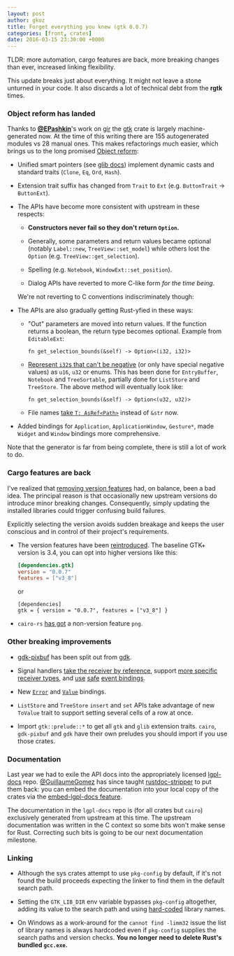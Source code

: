 ```yaml
---
layout: post
author: gkoz
title: Forget everything you knew (gtk 0.0.7)
categories: [front, crates]
date: 2016-03-15 23:30:00 +0000
---
```


TLDR: more automation, cargo features are back, more breaking changes than ever,
increased linking flexibility.

This update breaks just about everything. It might not leave a stone unturned in
your code. It also discards a lot of technical debt from the **rgtk** times.

### Object reform has landed

Thanks to **[@EPashkin]**'s work on [gir] the [gtk] crate is largely
machine-generated now. At the time of this writing there are 155 autogenerated
modules vs 28 manual ones. This makes refactorings much easier, which brings us
to the long promised [Object reform][gtk221]:

* Unified smart pointers (see [glib docs][glib-objects]) implement dynamic casts
  and standard traits (`Clone`, `Eq`, `Ord`, `Hash`).

* Extension trait suffix has changed from `Trait` to `Ext` (e.g. `ButtonTrait`
  -> `ButtonExt`).

* The APIs have become more consistent with upstream in these respects:

  - **Constructors never fail so they don't return `Option`.**

  - Generally, some parameters and return values became optional (notably
    `Label::new`, `TreeView::set_model`) while others lost the `Option` (e.g.
    `TreeView::get_selection`).

  - Spelling (e.g. `Notebook`, `WindowExt::set_position`).

  - Dialog APIs have reverted to more C-like form *for the time being*.

  We're not reverting to C conventions indiscriminately though:

* The APIs are also gradually getting Rust-yfied in these ways:

  - "Out" parameters are moved into return values. If the function returns a
    boolean, the return type becomes optional. Example from `EditableExt`:

    `fn get_selection_bounds(&self) -> Option<(i32, i32)>`

  - [Represent `i32`s that can't be negative][gtk246] (or only have special
    negative values) as `u16`, `u32` or enums. This has been done for
    `EntryBuffer`, `Notebook` and `TreeSortable`, partially done for `ListStore`
    and `TreeStore`. The above method will eventually look like:

    `fn get_selection_bounds(&self) -> Option<(u32, u32)>`

  - File names [take `T: AsRef<Path>`][gtk236] instead of `&str` now.

* Added bindings for `Application`, `ApplicationWindow`, `Gesture*`, made
  `Widget` and `Window` bindings more comprehensive.

Note that the generator is far from being complete, there is still a lot of work
to do.

### Cargo features are back

I've realized that [removing version features][no-features-post] had, on
balance, been a bad idea. The principal reason is that occasionally new
upstream versions do introduce minor breaking changes. Consequently, simply
updating the installed libraries could trigger confusing build failures.

Explicitly selecting the version avoids sudden breakage and keeps the user
conscious and in control of their project's requirements.

*   The version features have been [reintroduced][gtk248]. The baseline GTK+ version
    is 3.4, you can opt into higher versions like this:

    ~~~toml
    [dependencies.gtk]
    version = "0.0.7"
    features = ["v3_8"]
    ~~~

    or

    ~~~
    [dependencies]
    gtk = { version = "0.0.7", features = ["v3_8"] }
    ~~~

* `cairo-rs` [has got][cairo60] a non-version feature `png`.

### Other breaking improvements

* [gdk-pixbuf] has been split out from [gdk].

* Signal handlers [take the receiver by reference][gtk226-1], support [more
  specific receiver types][gtk226-2], and [use][gtk244] [safe][gdk95] [event
  bindings][gdk107].

* New [`Error`] and [`Value`] bindings.

* `ListStore` and `TreeStore` `insert` and `set` APIs take advantage of new
  `ToValue` trait to support setting several cells of a row at once.

* Import `gtk::prelude::*` to get all `gtk` and `glib` extension traits.
  `cairo`, `gdk-pixbuf` and `gdk` have their own preludes you should import if
  you use those crates.

### Documentation

Last year we had to exile the API docs into the appropriately licensed
[lgpl-docs] repo. [@GuillaumeGomez] has since taught [rustdoc-stripper] to put
them back: you can embed the documentation into your local copy of the crates
via the [embed-lgpl-docs feature][gtk245].

The documentation in the `lgpl-docs` repo is (for all crates but `cairo`)
exclusively generated from upstream at this time. The upstream documentation was
written in the C context so some bits won't make sense for Rust. Correcting such
bits is going to be our next documentation milestone.

### Linking

* Although the sys crates attempt to use `pkg-config` by default, if it's not
  found the build proceeds expecting the linker to find them in the default
  search path.

* Setting the `GTK_LIB_DIR` env variable bypasses `pkg-config` altogether,
  adding its value to the search path and using [hard-coded][gtk-sys-libs]
  library names.

* On Windows as a work-around for the `cannot find -limm32` issue the list of
  library names is always hardcoded even if `pkg-config` supplies the search
  paths and version checks. **You no longer need to delete Rust's bundled
  `gcc.exe`.**

[`Error`]: /docs/glib/error/struct.Error.html
[`Value`]: /docs/glib/value/index.html
[@EPashkin]: https://github.com/EPashkin
[@GuillaumeGomez]: https://github.com/GuillaumeGomez
[cairo60]: https://github.com/gtk-rs/cairo/pull/60
[gdk]: /docs/gdk/index.html
[gdk-pixbuf]: /docs/gdk_pixbuf/index.html
[gdk95]: https://github.com/gtk-rs/gdk/pull/95
[gdk107]: https://github.com/gtk-rs/gdk/pull/107
[gir]: https://github.com/gtk-rs/gir
[glib-objects]: /docs/glib/index.html#objects
[gtk]: /docs/gtk/index.html
[gtk-sys-libs]: https://github.com/gtk-rs/sys/blob/aefd2811371047b1d9da53ebea8c2ab8d7460267/gtk-sys/build.rs#L18
[gtk221]: https://github.com/gtk-rs/gtk/pull/221
[gtk226-1]: https://github.com/gkoz/gtk-rs-gtk/commit/edfafb8f
[gtk226-2]: https://github.com/gkoz/gtk-rs-gtk/commit/dda2a242
[gtk236]: https://github.com/gtk-rs/gtk/issues/236
[gtk244]: https://github.com/gtk-rs/gtk/issues/244
[gtk245]: https://github.com/gtk-rs/gtk/issues/245
[gtk246]: https://github.com/gtk-rs/gtk/issues/246
[gtk248]: https://github.com/gtk-rs/gtk/issues/248
[lgpl-docs]: https://github.com/gtk-rs/lgpl-docs
[no-features-post]: /blog/2015/09/09/crates-meet-automation.html#no-more-features
[rustdoc-stripper]: https://github.com/GuillaumeGomez/rustdoc-stripper
